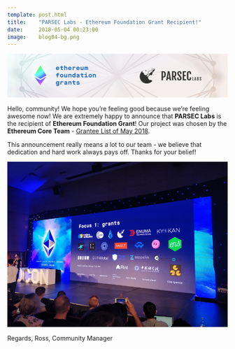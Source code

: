 ```yaml
---
template: post.html
title:    "PARSEC Labs - Ethereum Foundation Grant Recipient!"
date:     2018-05-04 00:23:00
image:    blog04-bg.png
---
```


<img src="/img/blog/blog04-banner.png">

Hello, community! We hope you’re feeling good because we’re feeling awesome now! We are extremely happy to announce that <b>PARSEC Labs</b> is the recipient of <b>Ethereum Foundation Grant</b>! Our project was chosen by the <b>Ethereum Core Team</b> - <a href="https://blog.ethereum.org/2018/05/02/announcing-may-2018-cohort-ef-grants/">Grantee List of May 2018</a>.

This announcement really means a lot to our team - we believe that dedication and hard work always pays off. Thanks for your belief!

<img src="/img/blog/blog04-01.png">

Regards,
Ross, Community Manager